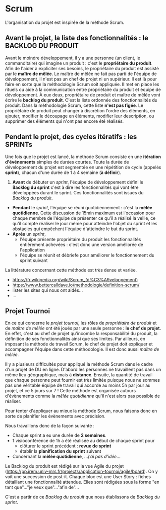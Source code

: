 # Scrum

L'organisation du projet est inspirée de la méthode Scrum.



## Avant le projet, la liste des fonctionnalités : le BACKLOG DU PRODUIT

Avant le moindre développement, il y a une personne (un client, le commanditaire) qui imagine un produit : c'est le **propriétaire du produit**.
Afin de l'aider à expliciter ses besoins, le propriétaire du produit est assisté par le **maître de mêlée**. Le maître de mêlée ne fait pas parti de l'équipe de développement, il n'est pas un chef de projet ni un supérieur. Il est là pour faire en sorte que la méthodologie Scrum soit appliquée. Il met en place les rituels ou aide à la communication entre propriétaire du produit et équipe de développement.
À eux deux, propriétaire de produit et maître de mêlée vont écrire le **backlog du produit**. C'est la liste ordonnée des fonctionnalités du produit. Dans la méthodologie Scrum, cette liste **n'est pas figée**. Le propriétaire de produit peut changer à discrétion l'ordre des éléments, en ajouter, modifier le découpage en éléments, modifier leur description, ou supprimer des éléments qui n'ont pas encore été réalisés.


## Pendant le projet, des cycles itératifs : les SPRINTs


Une fois que le projet est lancé, la méthode Scrum consiste en une **itération d'événements** simples de durées courtes.
Toute la durée de développement du projet est segmentée en une répétition de cycle (appelés **sprint**), chacun d'une durée de 1 à 4 semaine (**à définir**).




1. **Avant** de débuter un *sprint*, l'équipe de développement défini le **Backlog du sprint** c'est à dire les fonctionnalités qui vont être développées durant le sprint. Ces fonctionnalités sont issues du *Backlog du produit*.
* **Pendant** le *sprint*, l'équipe se réuni quotidiennement : c'est la **mêlée quotidienne**. Cette discussion de 15min maximum est l'occasion pour chaque membre de l'équipe de présenter ce qu'il a réalisé la veille, ce qu'il compte réaliser le jour même pour atteindre l'objet du sprint et les obstacles qui empêchent l'équipe d'atteindre le but du sprint.
* **Après** un *sprint*,
    * l'équipe présente propriétaire du produit les fonctionnalités entièrement achevées : c'est donc une version améliorée de l'application
    * l'équipe se réunit et débriefe pour améliorer le fonctionnement du sprint suivant



La littérature concernant cette méthode est très dense et variée.

* https://fr.wikipedia.org/wiki/Scrum_(d%C3%A9veloppement)
* https://www.bettercalldave.io/methodologie/definition-scrum/
* lister les sites qui nous ont aidés...
* ...




## Projet Tournoi

En ce qui concerne le _projet tournoi_, les rôles de *propriétaire de produit* et de *maître de mêlée* ont été joués par une seule personne : **le chef de projet**. En effet, c'est au chef de projet qu'incombe la responsabilité du produit, la définition de ses fonctionnalités ainsi que ses limites. Par ailleurs, en imposant la méthode de travail Scrum, le chef de projet doit expliquer et accompagner l'équipe dans cette méthodologie. Il est donc aussi *maître de mêlée*.

Il y a plusieurs difficultés pour appliqué la méthode Scrum dans le cadre d'un projet de DU en ligne. D'abord les personnes ne travaillent pas dans un même lieu géographique, mais à **distance**. Ensuite, la quantité de travail que chaque personne peut fournir est très limitée puisque nous ne sommes pas une véritable équipe de travail qui accorde au moins 5h par jour au projet, et ce 5 jours sur 7 ! Cette méthode est organisée autours d'évènements comme la *mêlée quotidienne* qu'il n'est alors pas possible de réaliser.

Pour tenter d'appliquer au mieux la méthode Scrum, nous faisons donc en sorte de planifier les évènements avec précision. 

Nous travaillons donc de la façon suivante :

* Chaque sprint a eu une durée de **2 semaines**.
* 1 visioconférence de 1h a été réalisée au début de chaque sprint pour 
    * clôturer le sprint précédent : **revue de sprint**
    * établir la **planification du sprint** suivant
* Concernant la **mêlée quotidienne**, ...*j'ai pas d'idée*...


Le Backlog du produit est rédigé sur la vue Agile du projet (https://pp.irem.univ-mrs.fr/projects/application-tournoi/agile/board). 
On y voit une succession de post-it. Chaque bloc est une User Story : fiches détaillant une fonctionnalité attendue. Elles sont rédigées sous la forme "en tant que"..."je veux que"..."afin de"...

C'est a partir de ce *Backlog du produit* que nous établissons de *Backlog du sprint*.